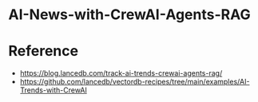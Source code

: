 # AI-News-with-CrewAI-Agents-RAG


# Reference
- https://blog.lancedb.com/track-ai-trends-crewai-agents-rag/
- https://github.com/lancedb/vectordb-recipes/tree/main/examples/AI-Trends-with-CrewAI
